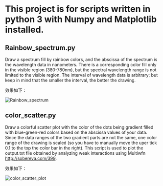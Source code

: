 # This project is for scripts written in python 3 with Numpy and Matplotlib installed.

## Rainbow_spectrum.py
Draw a spectrum fill by rainbow colors, and the abscissa of the spectrum is the wavelength data in nanometers. There is a corresponding color fill only in the visible region (380-780nm), but the spectral wavelength range is not limited to the visible region. The interval of wavelength data is arbitrary; but keep in mind that the smaller the interval, the better the drawing.

效果如下：

![Rainbow_spectrum](https://github.com/lizhiq16/py_color_draw/blob/main/Rainbow_spectrum.png)

## color_scatter.py
Draw a colorful scatter plot with the color of the dots being gradient filled with blue-green-red colors based on the abscissa values of your data. Since the data ranges of the two gradient parts are not the same, one color range of the drawing is scaled (so you have to manually move the uper tick 0.1 to the top the color bar in the right). This script is used to plot the output.txt file obtained by analyzing weak interactions using Multiwfn <http://sobereva.com/399>.

效果如下：

![color_scatter_plot](https://github.com/lizhiq16/py_color_draw/blob/main/color_scatter_plot2.png)
